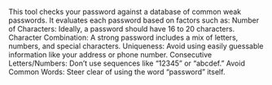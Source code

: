 This tool checks your password against a database of common weak passwords.
It evaluates each password based on factors such as:
Number of Characters: Ideally, a password should have 16 to 20 characters.
Character Combination: A strong password includes a mix of letters, numbers, and special characters.
Uniqueness: Avoid using easily guessable information like your address or phone number.
Consecutive Letters/Numbers: Don’t use sequences like “12345” or “abcdef.”
Avoid Common Words: Steer clear of using the word “password” itself.
